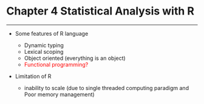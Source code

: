# Chapter 4 Statistical Analysis with R

---

- Some features of R language
  * Dynamic typing
  * Lexical scoping
  * Object oriented (everything is an object)
  * <font color='red'>Functional programming?</font>

- Limitation of R

  * inability to scale (due to single threaded computing paradigm and Poor memory management)

